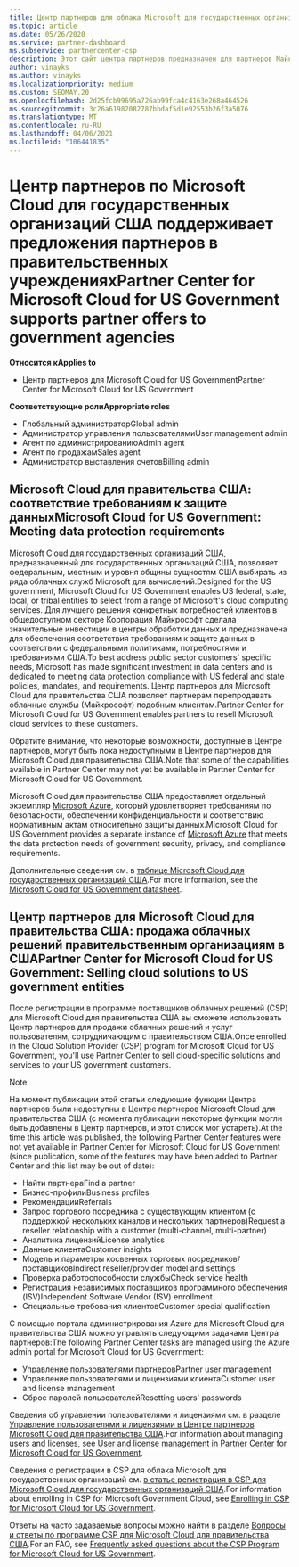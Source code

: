 ```yaml
---
title: Центр партнеров для облака Microsoft для государственных организаций США
ms.topic: article
ms.date: 05/26/2020
ms.service: partner-dashboard
ms.subservice: partnercenter-csp
description: Этот сайт центра партнеров предназначен для партнеров Майкрософт, которые предлагают облачные решения Майкрософт клиентам, работающим с правительственными учреждениями, в США.
author: vinayks
ms.author: vinayks
ms.localizationpriority: medium
ms.custom: SEOMAY.20
ms.openlocfilehash: 2d25fcb99695a726ab99fca4c4163e268a464526
ms.sourcegitcommit: 3c26a61982082787bbdaf5d1e92553b26f3a5076
ms.translationtype: MT
ms.contentlocale: ru-RU
ms.lasthandoff: 04/06/2021
ms.locfileid: "106441835"
---
```

# <a name="partner-center-for-microsoft-cloud-for-us-government-supports-partner-offers-to-government-agencies"></a><span data-ttu-id="a5b4e-103">Центр партнеров по Microsoft Cloud для государственных организаций США поддерживает предложения партнеров в правительственных учреждениях</span><span class="sxs-lookup"><span data-stu-id="a5b4e-103">Partner Center for Microsoft Cloud for US Government supports partner offers to government agencies</span></span>

<span data-ttu-id="a5b4e-104">**Относится к**</span><span class="sxs-lookup"><span data-stu-id="a5b4e-104">**Applies to**</span></span>

- <span data-ttu-id="a5b4e-105">Центр партнеров для Microsoft Cloud for US Government</span><span class="sxs-lookup"><span data-stu-id="a5b4e-105">Partner Center for Microsoft Cloud for US Government</span></span>

<span data-ttu-id="a5b4e-106">**Соответствующие роли**</span><span class="sxs-lookup"><span data-stu-id="a5b4e-106">**Appropriate roles**</span></span>

- <span data-ttu-id="a5b4e-107">Глобальный администратор</span><span class="sxs-lookup"><span data-stu-id="a5b4e-107">Global admin</span></span>
- <span data-ttu-id="a5b4e-108">Администратор управления пользователями</span><span class="sxs-lookup"><span data-stu-id="a5b4e-108">User management admin</span></span>
- <span data-ttu-id="a5b4e-109">Агент по администрированию</span><span class="sxs-lookup"><span data-stu-id="a5b4e-109">Admin agent</span></span>
- <span data-ttu-id="a5b4e-110">Агент по продажам</span><span class="sxs-lookup"><span data-stu-id="a5b4e-110">Sales agent</span></span>
- <span data-ttu-id="a5b4e-111">Администратор выставления счетов</span><span class="sxs-lookup"><span data-stu-id="a5b4e-111">Billing admin</span></span>

## <a name="microsoft-cloud-for-us-government-meeting-data-protection-requirements"></a><span data-ttu-id="a5b4e-112">Microsoft Cloud для правительства США: соответствие требованиям к защите данных</span><span class="sxs-lookup"><span data-stu-id="a5b4e-112">Microsoft Cloud for US Government: Meeting data protection requirements</span></span>

<span data-ttu-id="a5b4e-113">Microsoft Cloud для государственных организаций США, предназначенный для государственных организаций США, позволяет федеральным, местным и уровня общины сущностям США выбирать из ряда облачных служб Microsoft для вычислений.</span><span class="sxs-lookup"><span data-stu-id="a5b4e-113">Designed for the US government, Microsoft Cloud for US Government enables US federal, state, local, or tribal entities to select from a range of Microsoft's cloud computing services.</span></span> <span data-ttu-id="a5b4e-114">Для лучшего решения конкретных потребностей клиентов в общедоступном секторе Корпорация Майкрософт сделала значительные инвестиции в центры обработки данных и предназначена для обеспечения соответствия требованиям к защите данных в соответствии с федеральными политиками, потребностями и требованиями США.</span><span class="sxs-lookup"><span data-stu-id="a5b4e-114">To best address public sector customers' specific needs, Microsoft has made significant investment in data centers and is dedicated to meeting data protection compliance with US federal and state policies, mandates, and requirements.</span></span> <span data-ttu-id="a5b4e-115">Центр партнеров для Microsoft Cloud для правительства США позволяет партнерам перепродавать облачные службы (Майкрософт) подобным клиентам.</span><span class="sxs-lookup"><span data-stu-id="a5b4e-115">Partner Center for Microsoft Cloud for US Government enables partners to resell Microsoft cloud services to these customers.</span></span>

<span data-ttu-id="a5b4e-116">Обратите внимание, что некоторые возможности, доступные в Центре партнеров, могут быть пока недоступными в Центре партнеров для Microsoft Cloud для правительства США.</span><span class="sxs-lookup"><span data-stu-id="a5b4e-116">Note that some of the capabilities available in Partner Center may not yet be available in Partner Center for Microsoft Cloud for US Government.</span></span>

<span data-ttu-id="a5b4e-117">Microsoft Cloud для правительства США предоставляет отдельный экземпляр [Microsoft Azure](https://azure.microsoft.com/overview/clouds/government/), который удовлетворяет требованиям по безопасности, обеспечении конфиденциальности и соответствию нормативным актам относительно защиты данных.</span><span class="sxs-lookup"><span data-stu-id="a5b4e-117">Microsoft Cloud for US Government provides a separate instance of [Microsoft Azure](https://azure.microsoft.com/overview/clouds/government/) that meets the data protection needs of government security, privacy, and compliance requirements.</span></span> 

<span data-ttu-id="a5b4e-118">Дополнительные сведения см. в [таблице Microsoft Cloud для государственных организаций США](https://download.microsoft.com/download/C/9/C/C9CA3002-DFC4-4ADA-841F-DF42AEC042FB/Microsoft_Azure_Government_Datasheet_EN_US.PDF).</span><span class="sxs-lookup"><span data-stu-id="a5b4e-118">For more information, see the [Microsoft Cloud for US Government datasheet](https://download.microsoft.com/download/C/9/C/C9CA3002-DFC4-4ADA-841F-DF42AEC042FB/Microsoft_Azure_Government_Datasheet_EN_US.PDF).</span></span>

## <a name="partner-center-for-microsoft-cloud-for-us-government-selling-cloud-solutions-to-us-government-entities"></a><span data-ttu-id="a5b4e-119">Центр партнеров для Microsoft Cloud для правительства США: продажа облачных решений правительственным организациям в США</span><span class="sxs-lookup"><span data-stu-id="a5b4e-119">Partner Center for Microsoft Cloud for US Government: Selling cloud solutions to US government entities</span></span>

<span data-ttu-id="a5b4e-120">После регистрации в программе поставщиков облачных решений (CSP) для Microsoft Cloud для правительства США вы сможете использовать Центр партнеров для продажи облачных решений и услуг пользователям, сотрудничающим с правительством США.</span><span class="sxs-lookup"><span data-stu-id="a5b4e-120">Once enrolled in the Cloud Solution Provider (CSP) program for Microsoft Cloud for US Government, you'll use Partner Center to sell cloud-specific solutions and services to your US government customers.</span></span> 

> [!NOTE]  
> <span data-ttu-id="a5b4e-121">На момент публикации этой статьи следующие функции Центра партнеров были недоступны в Центре партнеров Microsoft Cloud для правительства США (с момента публикации некоторые функции могли быть добавлены в Центр партнеров, и этот список мог устареть).</span><span class="sxs-lookup"><span data-stu-id="a5b4e-121">At the time this article was published, the following Partner Center features were not yet available in Partner Center for Microsoft Cloud for US Government (since publication, some of the features may have been added to Partner Center and this list may be out of date):</span></span>

- <span data-ttu-id="a5b4e-122">Найти партнера</span><span class="sxs-lookup"><span data-stu-id="a5b4e-122">Find a partner</span></span>
- <span data-ttu-id="a5b4e-123">Бизнес-профили</span><span class="sxs-lookup"><span data-stu-id="a5b4e-123">Business profiles</span></span>
- <span data-ttu-id="a5b4e-124">Рекомендации</span><span class="sxs-lookup"><span data-stu-id="a5b4e-124">Referrals</span></span>
- <span data-ttu-id="a5b4e-125">Запрос торгового посредника с существующим клиентом (с поддержкой нескольких каналов и нескольких партнеров)</span><span class="sxs-lookup"><span data-stu-id="a5b4e-125">Request a reseller relationship with a customer (multi-channel, multi-partner)</span></span>
- <span data-ttu-id="a5b4e-126">Аналитика лицензий</span><span class="sxs-lookup"><span data-stu-id="a5b4e-126">License analytics</span></span>
- <span data-ttu-id="a5b4e-127">Данные клиента</span><span class="sxs-lookup"><span data-stu-id="a5b4e-127">Customer insights</span></span>
- <span data-ttu-id="a5b4e-128">Модель и параметры косвенных торговых посредников/поставщиков</span><span class="sxs-lookup"><span data-stu-id="a5b4e-128">Indirect reseller/provider model and settings</span></span>
- <span data-ttu-id="a5b4e-129">Проверка работоспособности службы</span><span class="sxs-lookup"><span data-stu-id="a5b4e-129">Check service health</span></span>
- <span data-ttu-id="a5b4e-130">Регистрация независимых поставщиков программного обеспечения (ISV)</span><span class="sxs-lookup"><span data-stu-id="a5b4e-130">Independent Software Vendor (ISV) enrollment</span></span>
- <span data-ttu-id="a5b4e-131">Специальные требования клиентов</span><span class="sxs-lookup"><span data-stu-id="a5b4e-131">Customer special qualification</span></span>

<span data-ttu-id="a5b4e-132">С помощью портала администрирования Azure для Microsoft Cloud для правительства США можно управлять следующими задачами Центра партнеров:</span><span class="sxs-lookup"><span data-stu-id="a5b4e-132">The following Partner Center tasks are managed using the Azure admin portal for Microsoft Cloud for US Government:</span></span> 

- <span data-ttu-id="a5b4e-133">Управление пользователями партнеров</span><span class="sxs-lookup"><span data-stu-id="a5b4e-133">Partner user management</span></span>
- <span data-ttu-id="a5b4e-134">Управление пользователями и лицензиями клиента</span><span class="sxs-lookup"><span data-stu-id="a5b4e-134">Customer user and license management</span></span>
- <span data-ttu-id="a5b4e-135">Сброс паролей пользователей</span><span class="sxs-lookup"><span data-stu-id="a5b4e-135">Resetting users' passwords</span></span>

<span data-ttu-id="a5b4e-136">Сведения об управлении пользователями и лицензиями см. в разделе [Управление пользователями и лицензиями в Центре партнеров Microsoft Cloud для правительства США](user-management-in-partner-center-for-microsoft-us-govt-cloud.md).</span><span class="sxs-lookup"><span data-stu-id="a5b4e-136">For information about managing users and licenses, see [User and license management in Partner Center for Microsoft Cloud for US Government](user-management-in-partner-center-for-microsoft-us-govt-cloud.md).</span></span>

<span data-ttu-id="a5b4e-137">Сведения о регистрации в CSP для облака Microsoft для государственных организаций см. [в статье регистрация в CSP для Microsoft Cloud для государственных организаций США](enroll-in-csp-for-microsoft-us-govt-cloud.md).</span><span class="sxs-lookup"><span data-stu-id="a5b4e-137">For information about enrolling in CSP for Microsoft Government Cloud, see [Enrolling in CSP for Microsoft Cloud for US Government](enroll-in-csp-for-microsoft-us-govt-cloud.md).</span></span>

<span data-ttu-id="a5b4e-138">Ответы на часто задаваемые вопросы можно найти в разделе [Вопросы и ответы по программе CSP для Microsoft Cloud для правительства США](faq-for-us-govt-cloud.md).</span><span class="sxs-lookup"><span data-stu-id="a5b4e-138">For an FAQ, see [Frequently asked questions about the CSP Program for Microsoft Cloud for US Government](faq-for-us-govt-cloud.md).</span></span>
